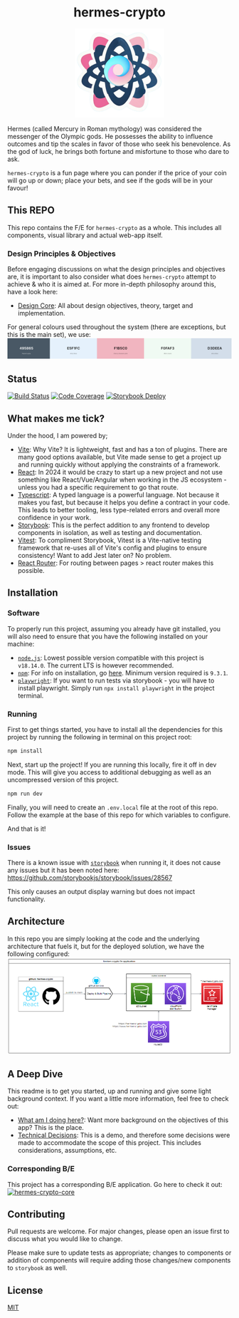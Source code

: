 <h1 align="center"> hermes-crypto</h1>
<p align="center"><img alt="hermes-crypto" src="./src/assets/svg/hermes-crypto-logo.svg" width="200"></p>

Hermes (called Mercury in Roman mythology) was considered the messenger of the Olympic gods. He possesses the ability to influence outcomes and tip the scales in favor of those who seek his benevolence. As the god of luck, he brings both fortune and misfortune to those who dare to ask.

`hermes-crypto` is a fun page where you can ponder if the price of your coin will go up or down; place your bets, and see if the gods will be in your favour!

## This REPO

This repo contains the F/E for `hermes-crypto` as a whole. This includes all components, visual library and actual web-app itself.

### Design Principles & Objectives
Before engaging discussions on what the design principles and objectives are, it is important to also consider what does `hermes-crypto` attempt to achieve & who it is aimed at. For more in-depth philosophy around this, have a look here:
-   [Design Core](./docs/design.md): All about design objectives, theory, target and implementation.

For general colours used throughout the system (there are exceptions, but this is the main set), we use:
![Colour Palette](./public/hermes-crypto-color-palette.png)

## Status

[![Build Status](https://github.com/svbygoibear/hermes-crypto/actions/workflows/s3-pipeline.yml/badge.svg?branch=main)](https://github.com/svbygoibear/hermes-crypto/actions/workflows/s3-pipeline.yml) [![Code Coverage](https://github.com/svbygoibear/hermes-crypto/actions/workflows/test-suite.yml/badge.svg?branch=main)](https://github.com/svbygoibear/hermes-crypto/actions/workflows/test-suite.yml) [![Storybook Deploy](https://github.com/svbygoibear/hermes-crypto/actions/workflows/storybook-deploy.yml/badge.svg)](https://main--66b7998d30a1b8b8fa5d2380.chromatic.com/)

## What makes me tick?

Under the hood, I am powered by;

-   [Vite](https://vitejs.dev/): Why Vite? It is lightweight, fast and has a ton of plugins. There are many good options available, but Vite made sense to get a project up and running quickly without applying the constraints of a framework.
-   [React](https://react.dev/): In 2024 it would be crazy to start up a new project and not use something like React/Vue/Angular when working in the JS ecosystem - unless you had a specific requirement to go that route.
-   [Typescript](https://www.typescriptlang.org/): A typed language is a powerful language. Not because it makes you fast, but because it helps you define a contract in your code. This leads to better tooling, less type-related errors and overall more confidence in your work.
-   [Storybook](https://storybook.js.org/): This is the perfect addition to any frontend to develop components in isolation, as well as testing and documentation.
-   [Vitest](https://vitest.dev/): To compliment Storybook, Vitest is a Vite-native testing framework that re-uses all of Vite's config and plugins to ensure consistency! Want to add Jest later on? No problem.
-   [React Router](https://reactrouter.com): For routing between pages > react router makes this possible.

## Installation

### Software

To properly run this project, assuming you already have git installed, you will also need to ensure that you have the following installed on your machine:

-   [`node.js`](https://nodejs.org/en): Lowest possible version compatible with this project is `v18.14.0`. The current LTS is however recommended.
-   [`npm`](https://www.npmjs.com/): For info on installation, go [here](https://docs.npmjs.com/downloading-and-installing-node-js-and-npm). Minimum version required is `9.3.1`.
-   [`playwright`](https://playwright.dev/): If you want to run tests via storybook - you will have to install playwright. Simply run `npx install playwright` in the project terminal.

### Running

First to get things started, you have to install all the dependencies for this project by running the following in terminal on this project root:

```bash
npm install
```

Next, start up the project! If you are running this locally, fire it off in dev mode. This will give you access to additional debugging as well as an uncompressed version of this project.

```bash
npm run dev
```

Finally, you will need to create an `.env.local` file at the root of this repo. Follow the example at the base of this repo for which variables to configure.

And that is it!

### Issues

There is a known issue with [`storybook`](https://storybook.js.org/) when running it, it does not cause any issues but it has been noted here: https://github.com/storybookjs/storybook/issues/28567 

This only causes an output display warning but does not impact functionality.

## Architecture
In this repo you are simply looking at the code and the underlying architecture that fuels it, but for the deployed solution, we have the following configured:
![General Architecture](./public/hermes-crypto-arch.png)

## A Deep Dive

This readme is to get you started, up and running and give some light background context. If you want a little more information, feel free to check out:

-   [What am I doing here?](./docs/goal.md): Want more background on the objectives of this app? This is the place.
-   [Technical Decisions](./docs/choices.md): This is a demo, and therefore some decisions were made to accommodate the scope of this project. This includes considerations, assumptions, etc.

### Corresponding B/E
This project has a corresponding B/E application. Go here to check it out:
[![hermes-crypto-core](https://github-readme-stats.vercel.app/api/pin/?username=svbygoibear&repo=hermes-crypto-core)](https://github.com/svbygoibear/hermes-crypto-core)


## Contributing

Pull requests are welcome. For major changes, please open an issue first to discuss what you would like to change.

Please make sure to update tests as appropriate; changes to components or addition of components will require adding those changes/new components to `storybook` as well.

## License

[MIT](https://choosealicense.com/licenses/mit/)